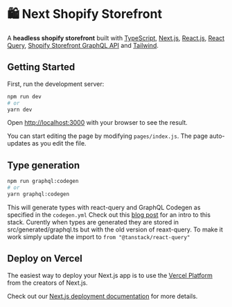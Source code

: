 # 🛍 Next Shopify Storefront

A **headless shopify storefront** built with [TypeScript](https://www.typescriptlang.org/), [Next.js](https://nextjs.org/), [React.js](https://reactjs.org/), [React Query](https://react-query.tanstack.com/), [Shopify Storefront GraphQL API](https://shopify.dev/api/storefront) and [Tailwind](https://tailwindcss.com/).

## Getting Started

First, run the development server:

```bash
npm run dev
# or
yarn dev
```

Open [http://localhost:3000](http://localhost:3000) with your browser to see the result.

You can start editing the page by modifying `pages/index.js`. The page auto-updates as you edit the file.

## Type generation

```bash
npm run graphql:codegen
# or
yarn graphql:codegen
```

This will generate types with react-query and GraphQL Codegen as specified in the `codegen.yml`
Check out this [blog post](https://nhost.io/blog/how-to-use-graphql-code-generator-with-react-query) for an intro to this stack. Curently when types are generated they are stored in src/generated/graphql.ts but with the old version of reaxt-query. To make it work simply update the import to `from "@tanstack/react-query"`

## Deploy on Vercel

The easiest way to deploy your Next.js app is to use the [Vercel Platform](https://vercel.com/new?utm_medium=default-template&filter=next.js&utm_source=create-next-app&utm_campaign=create-next-app-readme) from the creators of Next.js.

Check out our [Next.js deployment documentation](https://nextjs.org/docs/deployment) for more details.
